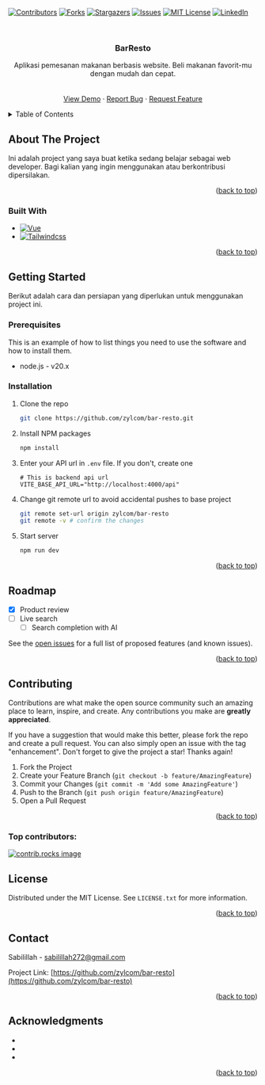 <!-- Improved compatibility of back to top link: See: https://github.com/othneildrew/Best-README-Template/pull/73 -->
<a id="readme-top"></a>
<!--
*** Thanks for checking out the Best-README-Template. If you have a suggestion
*** that would make this better, please fork the repo and create a pull request
*** or simply open an issue with the tag "enhancement".
*** Don't forget to give the project a star!
*** Thanks again! Now go create something AMAZING! :D
-->



<!-- PROJECT SHIELDS -->
<!--
*** I'm using markdown "reference style" links for readability.
*** Reference links are enclosed in brackets [ ] instead of parentheses ( ).
*** See the bottom of this document for the declaration of the reference variables
*** for contributors-url, forks-url, etc. This is an optional, concise syntax you may use.
*** https://www.markdownguide.org/basic-syntax/#reference-style-links
-->
[![Contributors][contributors-shield]][contributors-url]
[![Forks][forks-shield]][forks-url]
[![Stargazers][stars-shield]][stars-url]
[![Issues][issues-shield]][issues-url]
[![MIT License][license-shield]][license-url]
[![LinkedIn][linkedin-shield]][linkedin-url]



<!-- PROJECT LOGO -->
<br />
<div align="center">
  <!--<a href="https://github.com/zylcom/bar-resto">-->
  <!--  <img src="images/logo.png" alt="Logo" width="80" height="80">-->
  <!--</a>-->

<h3 align="center">BarResto</h3>

  <p align="center">
    Aplikasi pemesanan makanan berbasis website. Beli makanan favorit-mu dengan mudah dan cepat.
    <br />
    <!--<a href="https://github.com/zylcom/bar-resto"><strong>Explore the docs »</strong></a>-->
    <br />
    <br />
    <a href="https://bar-resto.vercel.app">View Demo</a>
    ·
    <a href="https://github.com/zylcom/bar-resto/issues/new?labels=bug&template=bug-report---.md">Report Bug</a>
    ·
    <a href="https://github.com/zylcom/bar-resto/issues/new?labels=enhancement&template=feature-request---.md">Request Feature</a>
  </p>
</div>



<!-- TABLE OF CONTENTS -->
<details>
  <summary>Table of Contents</summary>
  <ol>
    <li>
      <a href="#about-the-project">About The Project</a>
      <ul>
        <li><a href="#built-with">Built With</a></li>
      </ul>
    </li>
    <li>
      <a href="#getting-started">Getting Started</a>
      <ul>
        <li><a href="#prerequisites">Prerequisites</a></li>
        <li><a href="#installation">Installation</a></li>
      </ul>
    </li>
    <li><a href="#usage">Usage</a></li>
    <li><a href="#roadmap">Roadmap</a></li>
    <li><a href="#contributing">Contributing</a></li>
    <li><a href="#license">License</a></li>
    <li><a href="#contact">Contact</a></li>
    <li><a href="#acknowledgments">Acknowledgments</a></li>
  </ol>
</details>



<!-- ABOUT THE PROJECT -->
## About The Project

Ini adalah project yang saya buat ketika sedang belajar sebagai web developer. Bagi kalian yang ingin menggunakan atau berkontribusi dipersilakan.

<p align="right">(<a href="#readme-top">back to top</a>)</p>



### Built With

* [![Vue][Vue.js]][Vue-url]
* [![Tailwindcss][Tailwindcss.com]][Tailwind-url]

<p align="right">(<a href="#readme-top">back to top</a>)</p>



<!-- GETTING STARTED -->
## Getting Started

Berikut adalah cara dan persiapan yang diperlukan untuk menggunakan project ini.

### Prerequisites

This is an example of how to list things you need to use the software and how to install them.
* node.js - v20.x

### Installation

1. Clone the repo
   ```sh
   git clone https://github.com/zylcom/bar-resto.git
   ```
2. Install NPM packages
   ```sh
   npm install
   ```
3. Enter your API url in `.env` file. If you don't, create one
   ```env
   # This is backend api url
   VITE_BASE_API_URL="http://localhost:4000/api"
   ```
4. Change git remote url to avoid accidental pushes to base project
   ```sh
   git remote set-url origin zylcom/bar-resto
   git remote -v # confirm the changes
   ```
5. Start server
   ```sh
   npm run dev
   ```

<p align="right">(<a href="#readme-top">back to top</a>)</p>


<!-- ROADMAP -->
## Roadmap

- [x] Product review
- [ ] Live search
    - [ ] Search completion with AI

See the [open issues](https://github.com/zylcom/bar-resto/issues) for a full list of proposed features (and known issues).

<p align="right">(<a href="#readme-top">back to top</a>)</p>



<!-- CONTRIBUTING -->
## Contributing

Contributions are what make the open source community such an amazing place to learn, inspire, and create. Any contributions you make are **greatly appreciated**.

If you have a suggestion that would make this better, please fork the repo and create a pull request. You can also simply open an issue with the tag "enhancement".
Don't forget to give the project a star! Thanks again!

1. Fork the Project
2. Create your Feature Branch (`git checkout -b feature/AmazingFeature`)
3. Commit your Changes (`git commit -m 'Add some AmazingFeature'`)
4. Push to the Branch (`git push origin feature/AmazingFeature`)
5. Open a Pull Request

<p align="right">(<a href="#readme-top">back to top</a>)</p>

### Top contributors:

<a href="https://github.com/zylcom/bar-resto/graphs/contributors">
  <img src="https://contrib.rocks/image?repo=zylcom/bar-resto" alt="contrib.rocks image" />
</a>



<!-- LICENSE -->
## License

Distributed under the MIT License. See `LICENSE.txt` for more information.

<p align="right">(<a href="#readme-top">back to top</a>)</p>



<!-- CONTACT -->
## Contact

Sabilillah - sabilillah272@gmail.com

Project Link: [https://github.com/zylcom/bar-resto](https://github.com/zylcom/bar-resto)

<p align="right">(<a href="#readme-top">back to top</a>)</p>



<!-- ACKNOWLEDGMENTS -->
## Acknowledgments

* []()
* []()
* []()

<p align="right">(<a href="#readme-top">back to top</a>)</p>



<!-- MARKDOWN LINKS & IMAGES -->
<!-- https://www.markdownguide.org/basic-syntax/#reference-style-links -->
[contributors-shield]: https://img.shields.io/github/contributors/zylcom/bar-resto.svg?style=for-the-badge
[contributors-url]: https://github.com/zylcom/bar-resto/graphs/contributors
[forks-shield]: https://img.shields.io/github/forks/zylcom/bar-resto.svg?style=for-the-badge
[forks-url]: https://github.com/zylcom/bar-resto/network/members
[stars-shield]: https://img.shields.io/github/stars/zylcom/bar-resto.svg?style=for-the-badge
[stars-url]: https://github.com/zylcom/bar-resto/stargazers
[issues-shield]: https://img.shields.io/github/issues/zylcom/bar-resto.svg?style=for-the-badge
[issues-url]: https://github.com/zylcom/bar-resto/issues
[license-shield]: https://img.shields.io/github/license/zylcom/bar-resto.svg?style=for-the-badge
[license-url]: https://github.com/zylcom/bar-resto/blob/master/LICENSE.txt
[linkedin-shield]: https://img.shields.io/badge/-LinkedIn-black.svg?style=for-the-badge&logo=linkedin&colorB=555
[linkedin-url]: https://linkedin.com/in/sabilillah
[product-screenshot]: images/screenshot.png
[Vue.js]: https://img.shields.io/badge/Vue.js-35495E?style=for-the-badge&logo=vuedotjs&logoColor=4FC08D
[Vue-url]: https://vuejs.org/
[Tailwindcss.com]: https://img.shields.io/badge/tailwindcss-0769AD?style=for-the-badge&logo=tailwindcss&logoColor=white
[Tailwind-url]: https://jquery.com 
